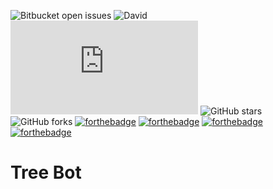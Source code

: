 ![Bitbucket open issues](https://img.shields.io/bitbucket/issues-raw/TheAlphaDev/tree-bot?style=for-the-badge)
![David](https://img.shields.io/david/TheAlphaDev/tree-bot?style=for-the-badge)
![node](https://img.shields.io/node/v/discord.js?style=for-the-badge)
![GitHub stars](https://img.shields.io/github/stars/TheAlphaDev/tree-bot?style=for-the-badge)
![GitHub forks](https://img.shields.io/github/forks/TheAlphaDev/tree-bot?style=for-the-badge)
[![forthebadge](https://forthebadge.com/images/badges/built-by-developers.svg)](https://forthebadge.com)
[![forthebadge](https://forthebadge.com/images/badges/powered-by-electricity.svg)](https://forthebadge.com)
[![forthebadge](https://forthebadge.com/images/badges/built-with-love.svg)](https://forthebadge.com)
[![forthebadge](https://forthebadge.com/images/badges/for-you.svg)](https://forthebadge.com)

# Tree Bot
